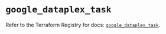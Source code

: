 # `google_dataplex_task`

Refer to the Terraform Registry for docs: [`google_dataplex_task`](https://registry.terraform.io/providers/hashicorp/google/6.9.0/docs/resources/dataplex_task).
